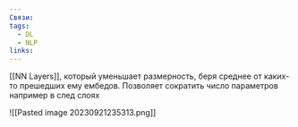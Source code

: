 ```yaml
---
Связи: 
tags:
  - DL
  - NLP
links:
---
```

[[NN Layers]], который уменьшает размерность, беря среднее от каких-то прешедших ему ембедов. Позволяет сократить число параметров например в след слоях 

![[Pasted image 20230921235313.png]]